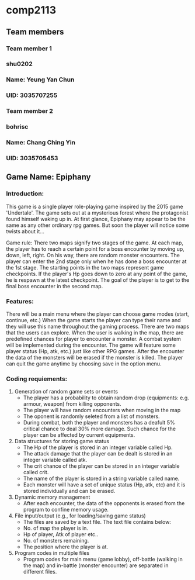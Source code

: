# comp2113
## Team members
### Team member 1
### shu0202
### Name: Yeung Yan Chun
### UID: 3035707255
### Team member 2
### bohrisc
### Name: Chang Ching Yin
### UID: 3035705453
## Game Name: Epiphany
### Introduction:
This game is a single player role-playing game inspired by the 2015 game 'Undertale'. The game sets out at a mysterious forest where the protagonist found himself waking up in. At first glance, Epiphany may appear to be the same as any other ordinary rpg games. But soon the player will notice some twists about it...

Game rule: There two maps signify two stages of the game. At each map, the player has to reach a certain point for a boss encounter by moving up, down, left, right. On his way, there are random monster encounters. The player can enter the 2nd stage only when he has done a boss encounter at the 1st stage. The starting points in the two maps represent game checkpoints. If the player's Hp goes down to zero at any point of the game, he is respawn at the latest checkpoint. The goal of the player is to get to the final boss encounter in the second map. 

### Features:
There will be a main menu where the player can choose game modes (start, continue, etc.) When the game starts the player can type their name and they will use this name throughout the gaming process. There are two maps that the users can explore. When the user is walking in the map, there are predefined chances for player to encounter a monster. A combat system will be implemented during the encounter. The game will feature some player status (Hp, atk, etc.) just like other RPG games. After the encounter the data of the monsters will be erased if the monster is killed. The player can quit the game anytime by choosing save in the option menu. 

### Coding requiements:
1. Generation of random game sets or events
   - The player has a probability to obtain random drop (equipments: e.g. armour, weapon) from killing opponents.
   - The player will have random encounters when moving in the map
   - The oponent is randomly seleted from a list of monsters.
   - During combat, both the player and monsters has a deafult 5% critical chance to deal 30% more damage. Such chance for the player can be affected by current equipments.
2. Data structures for storing game status
   - The Hp of the player is stored in an integer variable called Hp.
   - The attack damage that the player can be dealt is stored in an integer variable called atk.
   - The crit chance of the player can be stored in an integer variable called crit.
   - The name of the player is stored in a string variable called name.
   - Each monster will have a set of unique status (Hp, atk, etc) and it is stored individually and can be erased.
3. Dynamic memory management
   - After each encounter, the data of the opponents is erased from the program to confine memory usage.
4. File input/output (e.g., for loading/saving game status)
   - The files are saved by a text file. The text file contains below:
   - No. of map the player is in.
   - Hp of player, Atk of player etc..
   - No. of monsters remaining.
   - The position where the player is at. 
5. Program codes in multiple files
   - Program codes for main menu (game lobby), off-battle (walking in the map) and in-battle (monster encounter) 
     are separated in different files.

